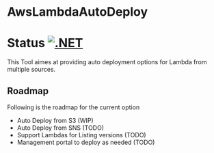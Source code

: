 # AwsLambdaAutoDeploy
# Status [![.NET](https://github.com/letsdocoding/AwsLambdaAutoDeploy/actions/workflows/dotnet.yml/badge.svg)](https://github.com/letsdocoding/AwsLambdaAutoDeploy/actions/workflows/dotnet.yml)

This Tool aimes at providing auto deployment options for Lambda from multiple sources. 
## Roadmap
Following is the roadmap for the current option
* Auto Deploy from S3 (WIP)
* Auto Deploy from SNS (TODO)
* Support Lambdas for Listing versions (TODO)
* Management portal to deploy as needed (TODO)
